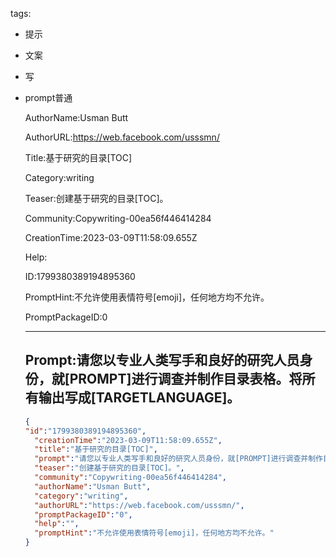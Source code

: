   tags: 
- 提示
- 文案
- 写
- prompt普通

  AuthorName:Usman Butt

  AuthorURL:https://web.facebook.com/usssmn/

  Title:基于研究的目录[TOC]

  Category:writing

  Teaser:创建基于研究的目录[TOC]。

  Community:Copywriting-00ea56f446414284

  CreationTime:2023-03-09T11:58:09.655Z

  Help:

  ID:1799380389194895360

  PromptHint:不允许使用表情符号[emoji]，任何地方均不允许。

  PromptPackageID:0

  ---

  ## Prompt:请您以专业人类写手和良好的研究人员身份，就[PROMPT]进行调查并制作目录表格。将所有输出写成[TARGETLANGUAGE]。

  ```json
  {
  "id":"1799380389194895360",
    "creationTime":"2023-03-09T11:58:09.655Z",
    "title":"基于研究的目录[TOC]",
    "prompt":"请您以专业人类写手和良好的研究人员身份，就[PROMPT]进行调查并制作目录表格。将所有输出写成[TARGETLANGUAGE]。",
    "teaser":"创建基于研究的目录[TOC]。",
    "community":"Copywriting-00ea56f446414284",
    "authorName":"Usman Butt",
    "category":"writing",
    "authorURL":"https://web.facebook.com/usssmn/",
    "promptPackageID":"0",
    "help":"",
    "promptHint":"不允许使用表情符号[emoji]，任何地方均不允许。"
  }
  ```
